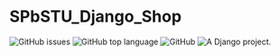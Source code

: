  # SPbSTU_Django_Shop

<img alt="GitHub issues" src="https://img.shields.io/github/issues/duxevy/SPbSTU_Django_Shop"></li>
<img alt="GitHub top language" src="https://img.shields.io/github/languages/top/duxevy/SPbSTU_Django_Shop"></li>
<img alt="GitHub" src="https://img.shields.io/github/license/duxevy/SPbSTU_Django_Shop"></li>
<img src="https://www.djangoproject.com/m/img/badges/djangoproject120x25.gif" border="0" alt="A Django project." title="A Django project." /></li>


